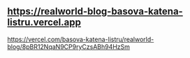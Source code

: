 https://realworld-blog-basova-katena-listru.vercel.app
---
https://vercel.com/basova-katena-listru/realworld-blog/8pBR12NqaN9CP9ryCzsABh94HzSm 